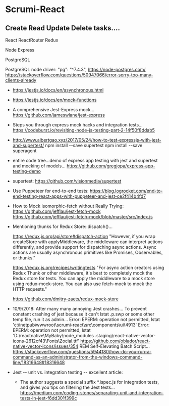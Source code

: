 Scrumi-React
============

Create Read Update Delete tasks....
------------------------------------

React ReactRouter Redux 

Node Express

PostgreSQL

PostgreSQL node driver: "pg": "^7.4.3",
https://node-postgres.com/
https://stackoverflow.com/questions/50947066/error-sorry-too-many-clients-already

* https://jestjs.io/docs/en/asynchronous.html
* https://jestjs.io/docs/en/mock-functions

* A comprehensive Jest-Express mock...
    https://github.com/jameswlane/jest-express

* Steps you through express mock hacks and integration tests...
    https://codeburst.io/revisiting-node-js-testing-part-2-14f50f8ddab5

* http://www.albertgao.xyz/2017/05/24/how-to-test-expressjs-with-jest-and-supertest/
    npm install --save supertest
    npm install --save superagent

* entire code tree...demo of express app testing with jest and supertest and mocking of models...
    https://github.com/gregjopa/express-app-testing-demo

* supertest:
    https://github.com/visionmedia/supertest

* Use Puppeteer for end-to-end tests:
    https://blog.logrocket.com/end-to-end-testing-react-apps-with-puppeteer-and-jest-ce2f414b4fd7

* How to Mock isomorphic-fetch without Really Trying:
    https://github.com/jefflau/jest-fetch-mock
    https://github.com/jefflau/jest-fetch-mock/blob/master/src/index.js

* Mentioning thunks for Redux Store::dispatch()...

    https://redux.js.org/api/store#dispatch-action
    "However, if you wrap createStore with applyMiddleware, the middleware can interpret actions differently, and provide support for dispatching async actions. Async actions are usually asynchronous primitives like Promises, Observables, or thunks."

    https://redux.js.org/recipes/writingtests
    "For async action creators using Redux Thunk or other middleware, it's best to completely mock the Redux store for tests. You can apply the middleware to a mock store using redux-mock-store. You can also use fetch-mock to mock the HTTP requests."

    https://github.com/dmitry-zaets/redux-mock-store

* 10/9/2018: After many many annoying Jest crashes...
  To prevent constant crashing of jest because it can't
  lstat .p.swp or some other temp file, run it as admin...
        Error: EPERM: operation not permitted, lstat 'c:\inetpub\wwwroot\scrumi-react\src\components\ui\4913'
        Error: EPERM: operation not permitted, lstat 'D:\reactnative\MyBaby\node_modules \.staging\react-native-vector-icons-2612cf43\Fonts\Zocial.ttf'
 https://github.com/oblador/react-native-vector-icons/issues/354
 REM Self-Elevating Batch Script...
 https://stackoverflow.com/questions/5944180/how-do-you-run-a-command-as-an-administrator-from-the-windows-command-line/18316648#18316648

* Jest -- unit vs. integration testing -- excellent article: 
    * The author suggests a special suffix *.ispec.js for integration tests,
      and gives you tips on filtering the Jest tests...
    https://medium.com/coding-stones/separating-unit-and-integration-tests-in-jest-f6dd301f399c

